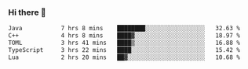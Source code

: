 ### Hi there 🌱
<!--START_SECTION:waka-->

```txt
Java           7 hrs 8 mins    ████████░░░░░░░░░░░░░░░░░   32.63 %
C++            4 hrs 8 mins    ████▓░░░░░░░░░░░░░░░░░░░░   18.97 %
TOML           3 hrs 41 mins   ████▒░░░░░░░░░░░░░░░░░░░░   16.88 %
TypeScript     3 hrs 22 mins   ████░░░░░░░░░░░░░░░░░░░░░   15.42 %
Lua            2 hrs 20 mins   ██▓░░░░░░░░░░░░░░░░░░░░░░   10.68 %
```

<!--END_SECTION:waka-->
<!--
**Dieg0raf/Dieg0raf** is a ✨ _special_ ✨ repository because its `README.md` (this file) appears on your GitHub profile.

Here are some ideas to get you started:

- 🔭 I’m currently working on ...
- 🌱 I’m currently learning ...
- 👯 I’m looking to collaborate on ...
- 🤔 I’m looking for help with ...
- 💬 Ask me about ...
- 📫 How to reach me: ...
- 😄 Pronouns: ...
- ⚡ Fun fact: ...
-->
